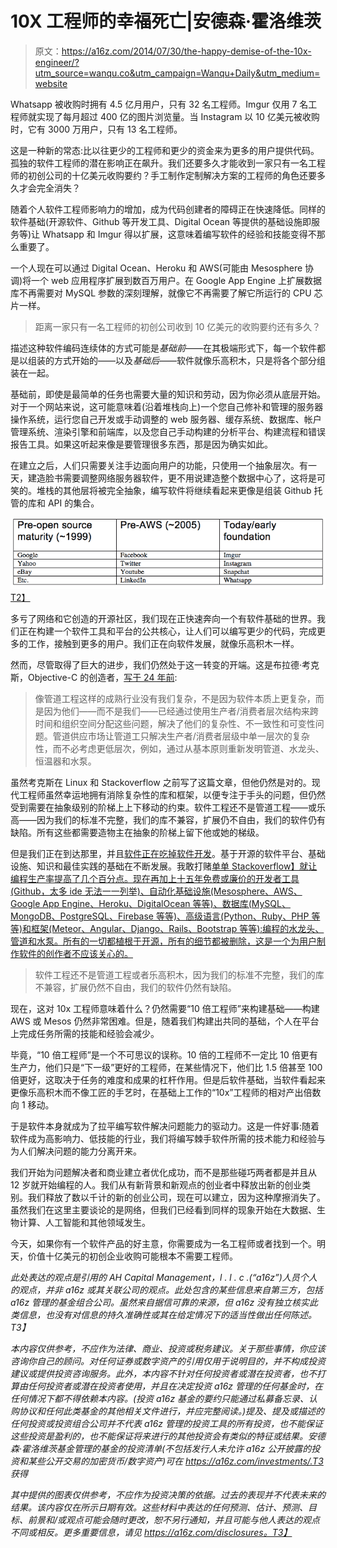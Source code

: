 # 10X 工程师的幸福死亡|安德森·霍洛维茨

> 原文：<https://a16z.com/2014/07/30/the-happy-demise-of-the-10x-engineer/?utm_source=wanqu.co&utm_campaign=Wanqu+Daily&utm_medium=website>

Whatsapp 被收购时拥有 4.5 亿月用户，只有 32 名工程师。Imgur 仅用 7 名工程师就实现了每月超过 400 亿的图片浏览量。当 Instagram 以 10 亿美元被收购时，它有 3000 万用户，只有 13 名工程师。

这是一种新的常态:比以往更少的工程师和更少的资金来为更多的用户提供代码。孤独的软件工程师的潜在影响正在飙升。我们还要多久才能收到一家只有一名工程师的初创公司的十亿美元收购要约？手工制作定制解决方案的工程师的角色还要多久才会完全消失？

随着个人软件工程师影响力的增加，成为代码创建者的障碍正在快速降低。同样的软件基础(开源软件、Github 等开发工具、Digital Ocean 等提供的基础设施即服务等)让 Whatsapp 和 Imgur 得以扩展，这意味着编写软件的经验和技能变得不那么重要了。

一个人现在可以通过 Digital Ocean、Heroku 和 AWS(可能由 Mesosphere 协调)将一个 web 应用程序扩展到数百万用户。在 Google App Engine 上扩展数据库不再需要对 MySQL 参数的深刻理解，就像它不再需要了解它所运行的 CPU 芯片一样。

> 距离一家只有一名工程师的初创公司收到 10 亿美元的收购要约还有多久？

描述这种软件编码连续体的方式可能是*基础前*——在其极端形式下，每一个软件都是以组装的方式开始的——以及*基础后*——软件就像乐高积木，只是将各个部分组装在一起。

基础前，即使是最简单的任务也需要大量的知识和劳动，因为你必须从底层开始。对于一个网站来说，这可能意味着(沿着堆栈向上)一个您自己修补和管理的服务器操作系统，运行您自己开发或手动调整的 web 服务器、缓存系统、数据库、帐户管理系统、渲染引擎和前端库，以及您自己手动构建的分析平台、构建流程和错误报告工具。如果这听起来像是要管理很多东西，那是因为确实如此。

在建立之后，人们只需要关注手边面向用户的功能，只使用一个抽象层次。有一天，建造脸书需要调整网络服务器软件，更不用说建造整个数据中心了，这将是可笑的。堆栈的其他层将被完全抽象，编写软件将继续看起来更像是组装 Github 托管的库和 API 的集合。

[![](img/67872d15d70ffb2403f824b2286144f0.png)T2】](https://i1.wp.com/a16z.com/wp-content/uploads/2014/07/sam_2.png?ssl=1)

多亏了网络和它创造的开源社区，我们现在正快速奔向一个有软件基础的世界。我们正在构建一个软件工具和平台的公共核心，让人们可以编写更少的代码，完成更多的工作，接触到更多的用户。我们正在向软件发展，就像乐高积木一样。

然而，尽管取得了巨大的进步，我们仍然处于这一转变的开端。这是布拉德·考克斯，Objective-C 的创造者，[写于 24 年前](http://virtualschool.edu/cox/pub/PSIR/):

> 像管道工程这样的成熟行业没有我们复杂，不是因为软件本质上更复杂，而是因为他们——而不是我们——已经通过使用生产者/消费者层次结构来跨时间和组织空间分配这些问题，解决了他们的复杂性、不一致性和可变性问题。管道供应市场让管道工只解决生产者/消费者层级中单一层次的复杂性，而不必考虑更低层次，例如，通过从基本原则重新发明管道、水龙头、恒温器和水泵。

虽然考克斯在 Linux 和 Stackoverflow 之前写了这篇文章，但他仍然是对的。现代工程师虽然幸运地拥有消除复杂性的库和框架，以便专注于手头的问题，但仍然受到需要在抽象级别的阶梯上上下移动的约束。软件工程还不是管道工程——或乐高——因为我们的标准不完整，我们的库不兼容，扩展仍不自由，我们的软件仍有缺陷。所有这些都需要造物主在抽象的阶梯上留下他或她的梯级。

但是我们正在到达那里，并且[软件正在吃掉软件开发](http://cdixon.org/2014/04/13/software-eats-software-development/)。基于开源的软件平台、基础设施、知识和最佳实践的基础在不断发展。我敢打赌[单单 Stackoverflow】就让编程生产率提高了几个百分点。现在再加上十五年免费或廉价的开发者工具(Github，太多 ide 无法一一列举)、自动化基础设施(Mesosphere、AWS、Google App Engine、Heroku、DigitalOcean 等等)、数据库(MySQL、MongoDB、PostgreSQL、Firebase 等等)、高级语言(Python、Ruby、PHP 等等)和框架(Meteor、Angular、Django、Rails、Bootstrap 等等):编程的水龙头、管道和水泵。所有的一切都植根于开源，所有的细节都被删除，这是一个为用户制作软件的创作者不应该关心的。](https://twitter.com/ID_AA_Carmack/status/380018564792455168)

> 软件工程还不是管道工程或者乐高积木，因为我们的标准不完整，我们的库不兼容，扩展仍然不自由，我们的软件仍然有缺陷。

现在，这对 10x 工程师意味着什么？仍然需要“10 倍工程师”来构建基础——构建 AWS 或 Mesos 仍然非常困难。但是，随着我们构建出共同的基础，个人在平台上完成任务所需的技能和经验会减少。

毕竟，“10 倍工程师”是一个不可思议的误称。10 倍的工程师不一定比 10 倍更有生产力，他们只是“下一级”更好的工程师，在某些情况下，他们比 1.5 倍甚至 100 倍更好，这取决于任务的难度和成果的杠杆作用。但是后软件基础，当软件看起来更像乐高积木而不像工匠的手艺时，在基础上工作的“10x”工程师的相对产出倍数向 1 移动。

于是软件本身就成为了拉平编写软件解决问题能力的驱动力。这是一件好事:随着软件成为高影响力、低技能的行业，我们将编写棘手软件所需的技术能力和经验与为人们解决问题的能力分离开来。

我们开始为问题解决者和商业建立者优化成功，而不是那些碰巧两者都是并且从 12 岁就开始编程的人。我们从有新背景和新观点的创业者中释放出新的创业类别。我们释放了数以千计的新的创业公司，现在可以建立，因为这种摩擦消失了。虽然我们在这里主要谈论的是网络，但我们已经看到同样的现象开始在大数据、生物计算、人工智能和其他领域发生。

今天，如果你有一个软件产品的好主意，你需要成为一名工程师或者找到一个。明天，价值十亿美元的初创企业收购可能根本不需要工程师。

*此处表达的观点是引用的 AH Capital Management，l . l . c .(“a16z”)人员个人的观点，并非 a16z 或其关联公司的观点。此处包含的某些信息来自第三方，包括 a16z 管理的基金组合公司。虽然来自据信可靠的来源，但 a16z 没有独立核实此类信息，也没有对信息的持久准确性或其在给定情况下的适当性做出任何陈述。T3】*

*本内容仅供参考，不应作为法律、商业、投资或税务建议。关于那些事情，你应该咨询你自己的顾问。对任何证券或数字资产的引用仅用于说明目的，并不构成投资建议或提供投资咨询服务。此外，本内容不针对任何投资者或潜在投资者，也不打算由任何投资者或潜在投资者使用，并且在决定投资 a16z 管理的任何基金时，在任何情况下都不得依赖本内容。(投资 a16z 基金的要约只能通过私募备忘录、认购协议和任何此类基金的其他相关文件进行，并应完整阅读。)提及、提及或描述的任何投资或投资组合公司并不代表 a16z 管理的投资工具的所有投资，也不能保证这些投资是盈利的，也不能保证将来进行的其他投资会有类似的特征或结果。安德森·霍洛维茨基金管理的基金的投资清单(不包括发行人未允许 a16z 公开披露的投资和某些公开交易的加密货币/数字资产)可在 https://a16z.com/investments/.T3 获得*

*其中提供的图表仅供参考，不应作为投资决策的依据。过去的表现并不代表未来的结果。该内容仅在所示日期有效。这些材料中表达的任何预测、估计、预测、目标、前景和/或观点可能会随时更改，恕不另行通知，并且可能与他人表达的观点不同或相反。更多重要信息，请见 https://a16z.com/disclosures。T3】*